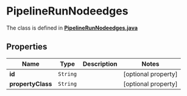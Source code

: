 

# PipelineRunNodeedges

The class is defined in **[PipelineRunNodeedges.java](../../src/main/java/org/openapitools/model/PipelineRunNodeedges.java)**

## Properties

Name | Type | Description | Notes
------------ | ------------- | ------------- | -------------
**id** | `String` |  |  [optional property]
**propertyClass** | `String` |  |  [optional property]




